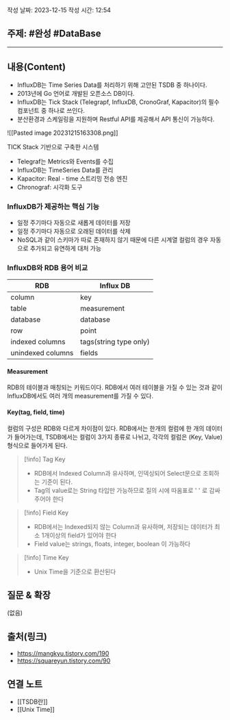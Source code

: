 작성 날짜: 2023-12-15
작성 시간: 12:54

## 주제: #완성 #DataBase

----
## 내용(Content)

- InfluxDB는 Time Series Data를 처리하기 위해 고안된 TSDB 중 하나이다. 
- 2013년에 Go 언어로 개발된 오픈소스 DB이다. 
- InfluxDB는 Tick Stack (Telegrapf, InfluxDB, CronoGraf, Kapacitor)의 필수 컴포넌트 중 하나로 쓰인다. 
- 분산환경과 스케일링을 지원하며 Restful API를 제공해서 API 통신이 가능하다.

![[Pasted image 20231215163308.png]]

TICK Stack 기반으로 구축한 시스템

- Telegraf는 Metrics와 Events를 수집
- InfluxDB는 TimeSeries Data를 관리
- Kapacitor: Real - time 스트리밍 전송 엔진
- Chronograf: 시각화 도구

### InfluxDB가 제공하는 핵심 기능

- 일정 주기마다 자동으로 새롭게 데이터를 저장
- 일정 주기마다 자동으로 오래된 데이터를 삭제
- NoSQL과 같이 스키마가 따로 존재하지 않기 때문에 다른 시계열 컬럼의 경우 자동으로 추가되고 유연하게 대처 가능

### InfluxDB와 RDB 용어 비교

| RDB               | Influx DB              |
| ----------------- | ---------------------- |
| column            | key                    |
| table             | measurement            |
| database          | database               |
| row               | point                  |
| indexed columns   | tags(string type only) |
| unindexed columns | fields                 |

#### Measurement

RDB의 테이블과 매칭되는 키워드이다.  RDB에서 여러 테이블을 가질 수 있는 것과 같이 InfluxDB에서도 여러 개의 measurement를 가질 수 있다.

#### Key(tag, field, time)

컬럼의 구성은 RDB와 다르게 차이점이 있다. RDB에서는 한개의 컬럼에 한 개의 데이터가 들어가는데, TSDB에서는 컬럼이 3가지 종류로 나뉘고, 각각의 컬럼은 (Key, Value) 형식으로 들어가게 된다.

>[!info] Tag Key
>- RDB에서 Indexed Column과 유사하며, 인덱싱되어 Select문으로 조회하는 기준이 된다.
>- Tag의 value로는 String 타입만 가능하므로 질의 시에 따옴표로 ' ' 로 감싸주어야 한다


>[!info] Field Key
>- RDB에서는 Indexed되지 않는 Column과 유사하며, 저장되는 데이터가 최소 1개이상의 field가 있어야 한다
>- Field value는 strings, floats, integer, boolean 이 가능하다

>[!info] Time Key
>- Unix Time을 기준으로 환산된다






## 질문 & 확장

(없음)

## 출처(링크)
- https://mangkyu.tistory.com/190
- https://squareyun.tistory.com/90
## 연결 노트
- [[TSDB란]]
- [[Unix Time]]








